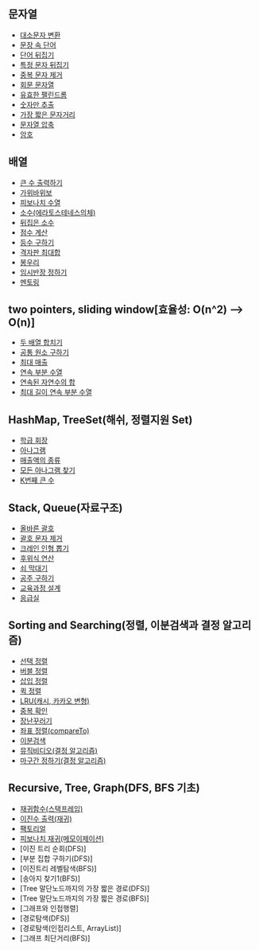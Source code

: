 ## 문자열
- [대소문자 변환](https://github.com/ge0nmo/Algorithm-solution/blob/main/src/string/ToUpperOrLowerCase.java)
- [문장 속 단어](https://github.com/ge0nmo/Algorithm-solution/blob/main/src/string/LongestWord.java)
- [단어 뒤집기](https://github.com/ge0nmo/Algorithm-solution/blob/main/src/string/ReverseWords.java)
- [특정 문자 뒤집기](https://github.com/ge0nmo/Algorithm-solution/blob/main/src/string/ReverseOnlyAlphabet.java)
- [중복 문자 제거](https://github.com/ge0nmo/Algorithm-solution/blob/main/src/string/RemoveDuplicateWords.java)
- [회문 문자열](https://github.com/ge0nmo/Algorithm-solution/blob/main/src/string/Palindrome.java)
- [유효한 팰린드롬](https://github.com/ge0nmo/Algorithm-solution/blob/main/src/string/ValidPalindrome.java)
- [숫자만 추출](https://github.com/ge0nmo/Algorithm-solution/blob/main/src/string/ExtractNumber.java)
- [가장 짧은 문자거리](https://github.com/ge0nmo/Algorithm-solution/blob/main/src/string/ShortestWordDistance.java)
- [문자열 압축](https://github.com/ge0nmo/Algorithm-solution/blob/main/src/string/StringCompression.java)
- [암호](https://github.com/ge0nmo/Algorithm-solution/blob/main/src/string/Password.java)
  
## 배열
- [큰 수 출력하기](https://github.com/ge0nmo/Algorithm-solution/blob/main/src/array/LargerNumber.java)
- [가위바위보](https://github.com/ge0nmo/Algorithm-solution/blob/main/src/array/RockScissorPaper.java)
- [피보나치 수열](https://github.com/ge0nmo/Algorithm-solution/blob/main/src/array/Fibonacci.java)
- [소수(에라토스테네스의체)](https://github.com/ge0nmo/Algorithm-solution/blob/main/src/array/IsPrime.java)
- [뒤집은 소수](https://github.com/ge0nmo/Algorithm-solution/blob/main/src/array/ReversePrime.java)
- [점수 계산](https://github.com/ge0nmo/Algorithm-solution/blob/main/src/array/CalculateResult.java)
- [등수 구하기](https://github.com/ge0nmo/Algorithm-solution/blob/main/src/array/CalculateRank.java)
- [격자판 최대합](https://github.com/ge0nmo/Algorithm-solution/blob/main/src/array/MaxInGrid.java)
- [봉우리](https://github.com/ge0nmo/Algorithm-solution/blob/main/src/array/CountPeak.java)
- [임시반장 정하기](https://github.com/ge0nmo/Algorithm-solution/blob/main/src/array/ClassPresident.java)
- [멘토링](https://github.com/ge0nmo/Algorithm-solution/blob/main/src/array/Mentoring.java)

## two pointers, sliding window[효율성: O(n^2) --> O(n)]
- [두 배열 합치기](https://github.com/ge0nmo/Algorithm-solution/blob/main/src/efficiency/twopointers/AddArrays.java)
- [공통 원소 구하기](https://github.com/ge0nmo/Algorithm-solution/blob/main/src/efficiency/twopointers/FindCommonNum.java)
- [최대 매출](https://github.com/ge0nmo/Algorithm-solution/blob/main/src/efficiency/slidingwindow/BiggestSales.java)
- [연속 부분 수열](https://github.com/ge0nmo/Algorithm-solution/blob/main/src/efficiency/slidingwindow/ConsecutiveSubsequence.java)
- [연속된 자연수의 합](https://github.com/ge0nmo/Algorithm-solution/blob/main/src/efficiency/slidingwindow/ConsecutiveNum.java)
- [최대 길이 연속 부분 수열](https://github.com/ge0nmo/Algorithm-solution/blob/main/src/efficiency/twopointers/LongestSequence.java)

## HashMap, TreeSet(해쉬, 정렬지원 Set)
- [학급 회장](https://github.com/ge0nmo/Algorithm-solution/blob/main/src/collection/ClassPresident.java)
- [아나그램](https://github.com/ge0nmo/Algorithm-solution/blob/main/src/collection/Anagram.java)
- [매출액의 종류](https://github.com/ge0nmo/Algorithm-solution/blob/main/src/collection/TypeOfSales.java)
- [모든 아나그램 찾기](https://github.com/ge0nmo/Algorithm-solution/blob/main/src/collection/FindAllAnagram.java)
- [K번째 큰 수](https://github.com/ge0nmo/Algorithm-solution/blob/main/src/collection/KthLargestNum.java)

## Stack, Queue(자료구조)
- [올바른 괄호](https://github.com/ge0nmo/Algorithm-solution/blob/main/src/datastructure/stack/ProperParentheses.java)
- [괄호 문자 제거](https://github.com/ge0nmo/Algorithm-solution/blob/main/src/datastructure/stack/RemoveParentheses.java)
- [크레인 인형 뽑기](https://github.com/ge0nmo/Algorithm-solution/blob/main/src/datastructure/stack/LiftCrane.java)
- [후위식 연산](https://github.com/ge0nmo/Algorithm-solution/blob/main/src/datastructure/stack/Postfix.java)
- [쇠 막대기](https://github.com/ge0nmo/Algorithm-solution/blob/main/src/datastructure/stack/IronBar.java)
- [공주 구하기](https://github.com/ge0nmo/Algorithm-solution/blob/main/src/datastructure/queue/SavePrincess.java)
- [교육과정 설계](https://github.com/ge0nmo/Algorithm-solution/blob/main/src/datastructure/queue/Curriculum.java)
- [응급실](https://github.com/ge0nmo/Algorithm-solution/blob/main/src/datastructure/queue/EmergencyRoom.java)

## Sorting and Searching(정렬, 이분검색과 결정 알고리즘)
- [선택 정렬](https://github.com/ge0nmo/Algorithm-solution/blob/main/src/sorting/SelectionSort.java)
- [버블 정렬](https://github.com/ge0nmo/Algorithm-solution/blob/main/src/sorting/BubbleSort.java)
- [삽입 정렬](https://github.com/ge0nmo/Algorithm-solution/blob/main/src/sorting/InsertionSort.java)
- [퀵 정렬](https://github.com/ge0nmo/Algorithm-solution/blob/main/src/sorting/QuickSort.java)
- [LRU(캐시, 카카오 변형)](https://github.com/ge0nmo/Algorithm-solution/blob/main/src/searching/LRU.java)
- [중복 확인](https://github.com/ge0nmo/Algorithm-solution/blob/main/src/searching/CheckDuplication.java)
- [장난꾸러기](https://github.com/ge0nmo/Algorithm-solution/blob/main/src/searching/Rascal.java)
- [좌표 정렬(compareTo)](https://github.com/ge0nmo/Algorithm-solution/blob/main/src/sorting/ComparedTo.java)
- [이분검색](https://github.com/ge0nmo/Algorithm-solution/blob/main/src/searching/BinarySearch.java)
- [뮤직비디오(결정 알고리즘)](https://github.com/ge0nmo/Algorithm-solution/blob/main/src/searching/MusicVideo.java)
- [마구간 정하기(결정 알고리즘)](https://github.com/ge0nmo/Algorithm-solution/blob/main/src/searching/Stabling.java)

## Recursive, Tree, Graph(DFS, BFS 기초)
- [재귀함수(스택프레임)](https://github.com/ge0nmo/Algorithm-solution/blob/main/src/recursive/Recursive.java)
- [이진수 출력(재귀)](https://github.com/ge0nmo/Algorithm-solution/blob/main/src/recursive/OutputBinaryNum.java)
- [팩토리얼](https://github.com/ge0nmo/Algorithm-solution/blob/main/src/recursive/Factorial.java)
- [피보나치 재귀(메모이제이션)](https://github.com/ge0nmo/Algorithm-solution/blob/main/src/recursive/Fibonacci.java)
- [이진 트리 순회(DFS)]
- [부분 집합 구하기(DFS)]
- [이진트리 레벨탐색(BFS)]
- [송아지 찾기1(BFS)]
- [Tree 말단노드까지의 가장 짧은 경로(DFS)]
- [Tree 말단노드까지의 가장 짧은 경로(BFS)]
- [그래프와 인접행렬]
- [경로탐색(DFS)]
- [경로탐색(인접리스트, ArrayList)]
- [그래프 최단거리(BFS)]
